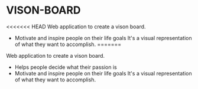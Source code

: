 # VISON-BOARD
<<<<<<< HEAD
Web application to create a vison board. 
- Motivate and inspire people on their life goals It's a visual representation of what they want to accomplish. 
=======

Web application to create a vison board.

- Helps people decide what their passion is
- Motivate and inspire people on their life goals It's a visual representation of what they want to accomplish. 
